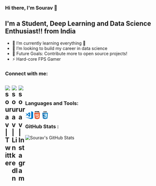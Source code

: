 ### Hi there, I'm Sourav 👋

## I'm a Student, Deep Learning and Data Science Enthusiast!! from India

- 🌱 I’m currently learning everything 🤣
- 👯 I’m looking to build my career in data science
- 🥅 Future Goals: Contribute more to open source projects!
- ⚡ Hard-core FPS Gamer


### Connect with me:

[<img align="left" alt="sourav | Twitter" width="22px" src="https://cdn.jsdelivr.net/npm/simple-icons@v3/icons/twitter.svg" />][twitter]
[<img align="left" alt="sourav | LinkedIn" width="22px" src="https://cdn.jsdelivr.net/npm/simple-icons@v3/icons/linkedin.svg" />][linkedin]
[<img align="left" alt="sourav | Instagram" width="22px" src="https://cdn.jsdelivr.net/npm/simple-icons@v3/icons/instagram.svg" />][instagram]
<br>
---
### Languages and Tools:

<img align="left" alt="Visual Studio Code" width="26px" src="https://raw.githubusercontent.com/github/explore/80688e429a7d4ef2fca1e82350fe8e3517d3494d/topics/visual-studio-code/visual-studio-code.png" />
<img align="left" alt="HTML5" width="26px" src="https://raw.githubusercontent.com/github/explore/80688e429a7d4ef2fca1e82350fe8e3517d3494d/topics/html/html.png" />
<img align="left" alt="CSS3" width="26px" src="https://raw.githubusercontent.com/github/explore/80688e429a7d4ef2fca1e82350fe8e3517d3494d/topics/css/css.png" />

<br />

###  GitHub Stats :

<img align="center" alt="Sourav's GitHub Stats" src="https://github-readme-stats.codestackr.vercel.app/api?username=souravcoder99&show_icons=true&hide_border=true&theme=nightowl" />




[twitter]: https://twitter.com/Sourav_coder
[instagram]: https://www.instagram.com/_codegasm_/
[linkedin]: https://www.linkedin.com/in/sourav-mohanty-06623772/

